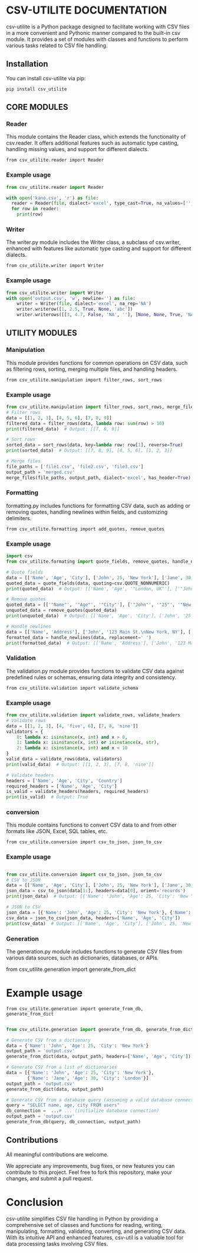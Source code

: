 # CSV-UTILITE DOCUMENTATION

csv-utilite is a Python package designed to facilitate working with CSV files in a more convenient and Pythonic manner compared to the built-in csv module. It provides a set of modules with classes and functions to perform various tasks related to CSV file handling.

## Installation

You can install csv-utilite via pip:

```pip install csv_utilite ```

## CORE MODULES

### Reader

This module contains the Reader class, which extends the functionality of csv.reader. It offers additional features such as automatic type casting, handling missing values, and support for different dialects.

``` from csv_utilite.reader import Reader ```

### Example usage
```python
from csv_utilite.reader import Reader 

with open('kano.csv', 'r') as file:
  reader = Reader(file, dialect='excel', type_cast=True, na_values=['', 'NULL'])
  for row in reader:
    print(row)  

```
   

### Writer

The writer.py module includes the Writer class, a subclass of csv.writer, enhanced with features like automatic type casting and support for different dialects.

``` from csv_utilite.writer import Writer ```
 
### Example usage
```python
from csv_utilite.writer import Writer
with open('output.csv', 'w', newline='') as file:
    writer = Writer(file, dialect='excel', na_rep='NA')
    writer.writerow([1, 2.5, True, None, 'abc'])
    writer.writerows([[3, 4.7, False, 'NA', ''], [None, None, True, 'NA', 'xyz']])

```
## UTILITY MODULES

### Manipulation

This module provides functions for common operations on CSV data, such as filtering rows, sorting, merging multiple files, and handling headers.


``` from csv_utilite.manipulation import filter_rows, sort_rows ```

### Example usage
```python
from csv_utilite.manipulation import filter_rows, sort_rows, merge_files  
# Filter rows
data = [[1, 2, 3], [4, 5, 6], [7, 8, 9]]
filtered_data = filter_rows(data, lambda row: sum(row) > 10)
print(filtered_data)  # Output: [[7, 8, 9]]

# Sort rows
sorted_data = sort_rows(data, key=lambda row: row[1], reverse=True)
print(sorted_data)  # Output: [[7, 8, 9], [4, 5, 6], [1, 2, 3]]

# Merge files
file_paths = ['file1.csv', 'file2.csv', 'file3.csv']
output_path = 'merged.csv'
merge_files(file_paths, output_path, dialect='excel', has_header=True)

```

### Formatting

formatting.py includes functions for formatting CSV data, such as adding or removing quotes, handling newlines within fields, and customizing delimiters.


``` from csv_utilite.formatting import add_quotes, remove_quotes ```

### Example usage

```python
import csv
from csv_utilite.formating import quote_fields, remove_quotes, handle_newlines

# Quote fields
data = [['Name', 'Age', 'City'], ['John', 25, 'New York'], ['Jane', 30, 'London, UK']]
quoted_data = quote_fields(data, quoting=csv.QUOTE_NONNUMERIC)
print(quoted_data)  # Output: [['Name', 'Age', '"London, UK"'], ['"John"', '25', '"New York"'], ['"Jane"', '30', '"London, UK"']]

# Remove quotes
quoted_data = [['"Name"', '"Age"', '"City"'], ['"John"', '"25"', '"New York"'], ['"Jane"', '"30"', '"London, UK"']]
unquoted_data = remove_quotes(quoted_data)
print(unquoted_data)  # Output: [['Name', 'Age', 'City'], ['John', '25', 'New York'], ['Jane', '30', 'London, UK']]

# Handle newlines
data = [['Name', 'Address'], ['John', '123 Main St.\nNew York, NY'], ['Jane', 'Flat 5\nLondon, UK']]
formatted_data = handle_newlines(data, replacement=' ')
print(formatted_data)  # Output: [['Name', 'Address'], ['John', '123 Main St. New York, NY'], ['Jane', 'Flat 5 London, UK']]

```


### Validation

The validation.py module provides functions to validate CSV data against predefined rules or schemas, ensuring data integrity and consistency.

``` from csv_utilite.validation import validate_schema ```

### Example usage

```python
from csv_utilite.validation import validate_rows, validate_headers
# Validate rows
data = [[1, 2, 3], [4, 'five', 6], [7, 8, 'nine']]
validators = {
    0: lambda x: isinstance(x, int) and x > 0,
    1: lambda x: isinstance(x, int) or isinstance(x, str),
    2: lambda x: isinstance(x, int) and x < 10
}
valid_data = validate_rows(data, validators)
print(valid_data)  # Output: [[1, 2, 3], [7, 8, 'nine']]

# Validate headers
headers = ['Name', 'Age', 'City', 'Country']
required_headers = ['Name', 'Age', 'City']
is_valid = validate_headers(headers, required_headers)
print(is_valid)  # Output: True

```


### conversion

This module contains functions to convert CSV data to and from other formats like JSON, Excel, SQL tables, etc.


``` from csv_utilite.conversion import csv_to_json, json_to_csv ```

### Example usage

```python

from csv_utilite.conversion import csv_to_json, json_to_csv
# CSV to JSON
data = [['Name', 'Age', 'City'], ['John', 25, 'New York'], ['Jane', 30, 'London']]
json_data = csv_to_json(data[1:], headers=data[0], orient='records')
print(json_data)  # Output: [{'Name': 'John', 'Age': 25, 'City': 'New York'}, {'Name': 'Jane', 'Age': 30, 'City': 'London'}]

# JSON to CSV
json_data = [{'Name': 'John', 'Age': 25, 'City': 'New York'}, {'Name': 'Jane', 'Age': 30, 'City': 'London'}]
csv_data = json_to_csv(json_data, headers=['Name', 'Age', 'City'])
print(csv_data)  # Output: [['Name', 'Age', 'City'], ['John', 25, 'New York'], ['Jane', 30, 'London']]

```

### Generation

The generation.py module includes functions to generate CSV files from various data sources, such as dictionaries, databases, or APIs.


from csv_utilite.generation import generate_from_dict

# Example usage

``` from csv_utilite.generation import generate_from_db, generate_from_dict ```

```python

from csv_utilite.generation import generate_from_db, generate_from_dict

# Generate CSV from a dictionary
data = {'Name': 'John', 'Age': 25, 'City': 'New York'}
output_path = 'output.csv'
generate_from_dict(data, output_path, headers=['Name', 'Age', 'City'])

# Generate CSV from a list of dictionaries
data = [{'Name': 'John', 'Age': 25, 'City': 'New York'},
        {'Name': 'Jane', 'Age': 30, 'City': 'London'}]
output_path = 'output.csv'
generate_from_dict(data, output_path)

# Generate CSV from a database query (assuming a valid database connection)
query = "SELECT name, age, city FROM users"
db_connection =  ...# ... (initialize database connection)
output_path = 'output.csv'
generate_from_db(query, db_connection, output_path)

```
## Contributions

All meaningful contributions are welcome.

We appreciate any improvements, bug fixes, or new features you can contribute to this project. Feel free to fork this repository, make your changes, and submit a pull request.

# Conclusion
csv-utilite simplifies CSV file handling in Python by providing a comprehensive set of classes and functions for reading, writing, manipulating, formatting, validating, converting, and generating CSV data. With its intuitive API and enhanced features, csv-util is a valuable tool for data processing tasks involving CSV files.